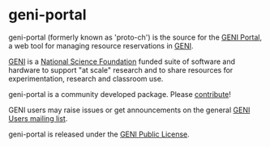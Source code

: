 # geni-portal

geni-portal (formerly known as 'proto-ch') is the source for the [GENI Portal](https://portal.geni.net), a web tool for managing resource reservations in [GENI](http://www.geni.net).

[GENI](http://www.geni.net) is a [National Science Foundation](http://www.nsf.gov) funded suite of software and hardware to support "at scale" research and to share resources for experimentation, research and classroom use.

geni-portal is a community developed package. Please [contribute](CONTRIBUTING.md)!

GENI users may raise issues or get announcements on the general [GENI Users mailing list](https://groups.google.com/forum/#!forum/geni-users).

geni-portal is released under the [GENI Public License](LICENSE.txt).
